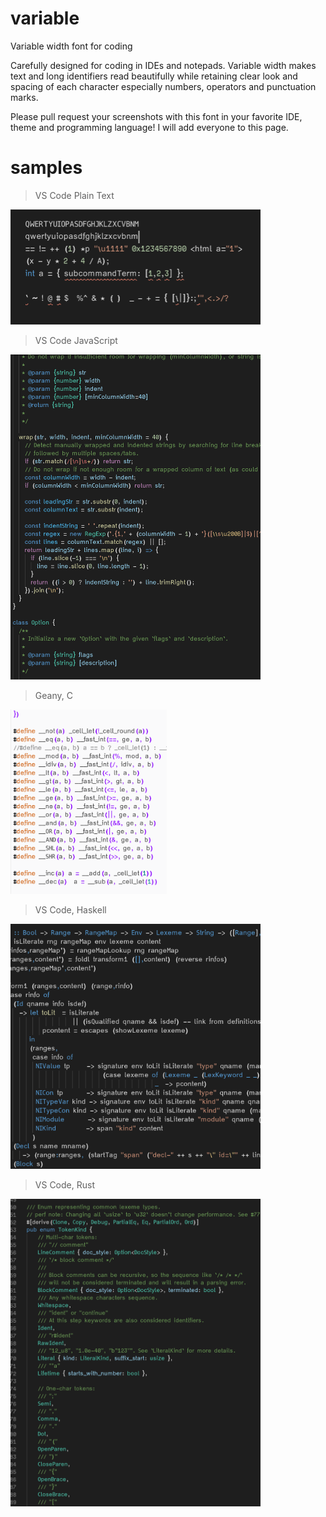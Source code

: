 # variable
Variable width font for coding

Carefully designed for coding in IDEs and notepads. Variable width makes text and long identifiers read beautifully while retaining clear look and spacing of each character especially numbers, operators and punctuation marks.

Please pull request your screenshots with this font in your favorite IDE, theme and programming language! I will add everyone to this page.


# samples

> VS Code Plain Text

<img src="sample.png" width="400">

> VS Code JavaScript

<img src="sample1.png" width="400">

> Geany, C

<img src="sample2.png" width="250">

> VS Code, Haskell

<img src="sample3.png" width="400">

> VS Code, Rust

<img src="sample4.png" width="400">

